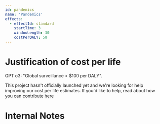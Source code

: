 ```yaml
---
id: pandemics
name: 'Pandemics'
effects:
  - effectId: standard
    startTime: 3
    windowLength: 30
    costPerQALY: 50
---
```


# Justification of cost per life

GPT o3: "Global surveillance < $100 per DALY".

This project hasn't officially launched yet and we're looking for help improving our cost per life estimates.
If you'd like to help, read about how you can contribute [here](https://github.com/impactlist/impactlist/blob/master/CONTRIBUTING.md)

# Internal Notes
